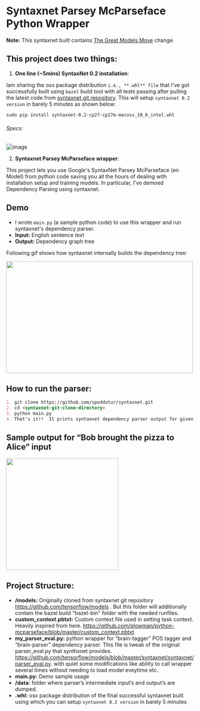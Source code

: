 # Syntaxnet Parsey McParseface Python Wrapper
**Note:** This syntaxnet built contains [The Great Models Move](https://github.com/tensorflow/models/pull/2430) change. 

## This project does two things:
1. **One line (~5mins) SyntaxNet 0.2 installation**: 

Iam sharing the osx package distribution `i.e., **.whl** file` that I've got successfully built using `bazel` build tool with all tests passing after pulling the latest code from [syntaxnet git repository](https://github.com/tensorflow/models). This will setup `syntaxnet 0.2 version` in barely 5 minutes as shown below:
```markdown
sudo pip install syntaxnet-0.2-cp27-cp27m-macosx_10_6_intel.whl
```
###### Specs:
![image](https://user-images.githubusercontent.com/22542670/38137612-4733f588-3443-11e8-8d32-8f03d90c5122.png)

2. **Syntaxnet Parsey McParseface wrapper**: 

This project lets you use Google's SyntaxNet Parsey McParseface (en Model) from python code saving you all the hours of dealing with installation setup and training models. In particular, I’ve demoed Dependency Parsing using syntaxnet.

## Demo
- I wrote `main.py` (a sample python code) to use this wrapper and run syntaxnet's dependency parser. 
- **Input:** English sentence text
- **Output:** Dependency graph tree

Following gif shows how syntaxnet internally builds the dependency tree:


<img src="https://github.com/tensorflow/models/blob/master/research/syntaxnet/g3doc/images/looping-parser.gif" width="500" height="300"/>

## How to run the parser:
```markdown
1. git clone https://github.com/spoddutur/syntaxnet.git
2. cd <syntaxnet-git-clone-directory>
3. python main.py 
4. That's it!!  It prints syntaxnet dependency parser output for given input english sentence
```

## Sample output for “Bob brought the pizza to Alice” input
<img src="https://user-images.githubusercontent.com/22542670/38134694-d492419e-3431-11e8-87a3-dcd6d0d36ebb.png" width="300"/>

## Project Structure:
- **/models:** Originally cloned from syntaxnet git repository https://github.com/tensorflow/models . But this folder will additionally contain the bazel build “bazel-bin" folder with the needed runfiles.
- **custom_context.pbtxt:** Custom context file used in setting task context. Heavily inspired from here. https://github.com/plowman/python-mcparseface/blob/master/custom_context.pbtxt 
- **my_parser_eval.py:** python wrapper for “brain-tagger” POS tagger and “brain-parser” dependency parser. This file is tweak of the original parser_eval.py that synthxnet provides.  https://github.com/tensorflow/models/blob/master/syntaxnet/syntaxnet/parser_eval.py. with quiet some modifications like ability to call wrapper several times without needing to load model eveytime etc.
- **main.py:** Demo sample usage
- **/data:** folder where parser’s intermediate input’s and output’s are dumped.
- **.whl:** osx package distribution of the final successful syntaxnet built using which you can setup `syntaxnet 0.2 version` in barely 5 minutes 
